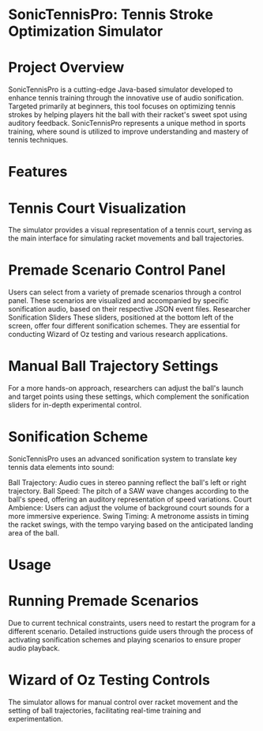 # SonicTennisPro: Tennis Stroke Optimization Simulator

# Project Overview
SonicTennisPro is a cutting-edge Java-based simulator developed to enhance tennis training through the innovative use of audio sonification. Targeted primarily at beginners, this tool focuses on optimizing tennis strokes by helping players hit the ball with their racket's sweet spot using auditory feedback. SonicTennisPro represents a unique method in sports training, where sound is utilized to improve understanding and mastery of tennis techniques.

# Features

# Tennis Court Visualization
The simulator provides a visual representation of a tennis court, serving as the main interface for simulating racket movements and ball trajectories.

# Premade Scenario Control Panel
Users can select from a variety of premade scenarios through a control panel. These scenarios are visualized and accompanied by specific sonification audio, based on their respective JSON event files.
Researcher Sonification Sliders
These sliders, positioned at the bottom left of the screen, offer four different sonification schemes. They are essential for conducting Wizard of Oz testing and various research applications.

# Manual Ball Trajectory Settings
For a more hands-on approach, researchers can adjust the ball's launch and target points using these settings, which complement the sonification sliders for in-depth experimental control.

# Sonification Scheme
SonicTennisPro uses an advanced sonification system to translate key tennis data elements into sound:

Ball Trajectory: Audio cues in stereo panning reflect the ball's left or right trajectory.
Ball Speed: The pitch of a SAW wave changes according to the ball's speed, offering an auditory representation of speed variations.
Court Ambience: Users can adjust the volume of background court sounds for a more immersive experience.
Swing Timing: A metronome assists in timing the racket swings, with the tempo varying based on the anticipated landing area of the ball.

# Usage
# Running Premade Scenarios
Due to current technical constraints, users need to restart the program for a different scenario.
Detailed instructions guide users through the process of activating sonification schemes and playing scenarios to ensure proper audio playback.

# Wizard of Oz Testing Controls
The simulator allows for manual control over racket movement and the setting of ball trajectories, facilitating real-time training and experimentation.
